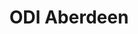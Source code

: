 ---
schema: default
title: ODI Aberdeen
description: The Aberdeen node of the Open Data Institute
logo: ''
---
